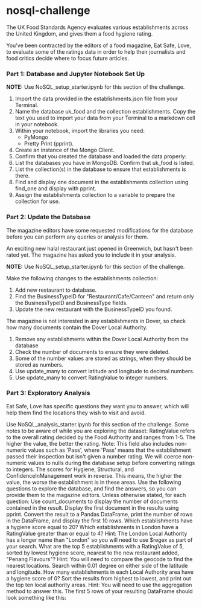 # nosql-challenge

The UK Food Standards Agency evaluates various establishments across the United Kingdom, and gives them a food hygiene rating. 

You've been contracted by the editors of a food magazine, Eat Safe, Love, to evaluate some of the ratings data in order to help their journalists and food critics decide where to focus future articles.

### Part 1: Database and Jupyter Notebook Set Up

**NOTE:**
Use NoSQL_setup_starter.ipynb for this section of the challenge.

1. Import the data provided in the establishments.json file from your Terminal. 
2. Name the database uk_food and the collection establishments. Copy the text you used to import your data from your Terminal to a markdown cell in your notebook.
3. Within your notebook, import the libraries you need:
    - PyMongo
    - Pretty Print (pprint).
4. Create an instance of the Mongo Client.
5. Confirm that you created the database and loaded the data properly:
6. List the databases you have in MongoDB. Confirm that uk_food is listed.
7. List the collection(s) in the database to ensure that establishments is there.
8. Find and display one document in the establishments collection using find_one and display with pprint.
9. Assign the establishments collection to a variable to prepare the collection for use.

### Part 2: Update the Database

The magazine editors have some requested modifications for the database before you can perform any queries or analysis for them. 

An exciting new halal restaurant just opened in Greenwich, but hasn't been rated yet. The magazine has asked you to include it in your analysis.

**NOTE:**
Use NoSQL_setup_starter.ipynb for this section of the challenge.

Make the following changes to the establishments collection:
1. Add new restaurant to database.
2. Find the BusinessTypeID for "Restaurant/Cafe/Canteen" and return only the BusinessTypeID and BusinessType fields.
3. Update the new restaurant with the BusinessTypeID you found.
    
The magazine is not interested in any establishments in Dover, so check how many documents contain the Dover Local Authority.
1. Remove any establishments within the Dover Local Authority from the database
2. Check the number of documents to ensure they were deleted.
3. Some of the number values are stored as strings, when they should be stored as numbers.
4. Use update_many to convert latitude and longitude to decimal numbers.
5. Use update_many to convert RatingValue to integer numbers.

### Part 3: Exploratory Analysis
Eat Safe, Love has specific questions they want you to answer, which will help them find the locations they wish to visit and avoid.

Use NoSQL_analysis_starter.ipynb for this section of the challenge.
Some notes to be aware of while you are exploring the dataset:
RatingValue refers to the overall rating decided by the Food Authority and ranges from 1-5. The higher the value, the better the rating.
Note: This field also includes non-numeric values such as 'Pass', where 'Pass' means that the establishment passed their inspection but isn't given a number rating. We will coerce non-numeric values to nulls during the database setup before converting ratings to integers.
The scores for Hygiene, Structural, and ConfidenceInManagement work in reverse. This means, the higher the value, the worse the establishment is in these areas.
Use the following questions to explore the database, and find the answers, so you can provide them to the magazine editors.
Unless otherwise stated, for each question:
Use count_documents to display the number of documents contained in the result.
Display the first document in the results using pprint.
Convert the result to a Pandas DataFrame, print the number of rows in the DataFrame, and display the first 10 rows.
Which establishments have a hygiene score equal to 20?
Which establishments in London have a RatingValue greater than or equal to 4?
Hint: The London Local Authority has a longer name than "London" so you will need to use $regex as part of your search.
What are the top 5 establishments with a RatingValue of 5, sorted by lowest hygiene score, nearest to the new restaurant added, "Penang Flavours"?
Hint: You will need to compare the geocode to find the nearest locations. Search within 0.01 degree on either side of the latitude and longitude.
How many establishments in each Local Authority area have a hygiene score of 0? Sort the results from highest to lowest, and print out the top ten local authority areas.
Hint: You will need to use the aggregation method to answer this.
The first 5 rows of your resulting DataFrame should look something like this:
